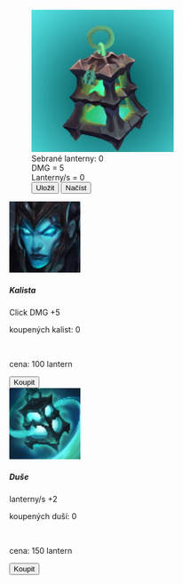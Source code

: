 <!DOCTYPE html>
<html lang="en">
<head>
    <meta charset="UTF-8">
    <meta http-equiv="X-UA-Compatible" content="IE=edge">
    <meta name="viewport" content="width=device-width, initial-scale=1.0">
    <meta name="viewport" content="user-scalable=no" />
    <meta name="viewport" content="width=300"/>
    <link rel="stylesheet" href="https://maxcdn.bootstrapcdn.com/bootstrap/4.0.0/css/bootstrap.min.css" integrity="sha384-Gn5384xqQ1aoWXA+058RXPxPg6fy4IWvTNh0E263XmFcJlSAwiGgFAW/dAiS6JXm" crossorigin="anonymous">
    <link rel="stylesheet" href="bootstrap.css">
    <script src="main.js"></script>
    <title>Clicker</title>
</head>
<body>
    <main class="container">
    <div class="row justify-content-center mt-5 m-5">
        <figure class="figure">
            <img src="lantern.jpg" onclick="Click()" class="figure-img img-fluid rounded" alt="A generic square placeholder image with rounded corners in a figure.">
            <figcaption id="maintxt" class="figure-caption">Sebrané lanterny: 0</figcaption>
            <figcaption id="dmg" class="text-center">DMG = 5</figcaption>
            <figcaption id=lanterny_s class="text-center">Lanterny/s = 0</figcaption>
            <button onclick="saveCookies()" type="button" class="btn btn-primary">Uložit</button>
            <button onclick="loadCookies()" type="button" class="btn btn-primary">Načíst</button>
        </figure>
    </div>
    </main> 
    <div class="row justify-content-center mt-5">
        <div class="media mr-5 ml-5">
            <img style="width: 128px; height: 128px;" class="align-self-center mr-3" src="kalista.jpg" alt="Generic placeholder image">
            <div class="media-body">
              <h5 class="mt-0">Kalista</h5>
              Click DMG +5 <br>
              <p id="kalista" class="m-0">koupených kalist: 0</p> <br>
              <p id="kalista_cena">cena: 100 lantern</p>
              <button onclick="buyKalista()" type="button" class="btn btn-primary">Koupit</button>
            </div>
          </div>
          <div class="media ml-md-0 ml-4 mt-5 mt-md-0">
            <img style="width: 128px; height: 128px;" class="align-self-center mr-3" src="duse.jpg" alt="Generic placeholder image">
            <div class="media-body">
              <h5 class="mt-0">Duše</h5>
              lanterny/s +2 <br>
              <p id="duse" class="m-0">koupených duší: 0</p> <br>
              <p id="duse_cena">cena: 150 lantern</p>
              <button onclick="buyDuse()" type="button" class="btn btn-primary">Koupit</button>
            </div>
          </div>
    </div>       
</body>
</html>
